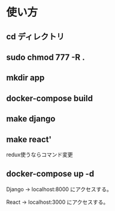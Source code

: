 # 使い方
## cd ディレクトリ
## sudo chmod 777 -R .
## mkdir app
## docker-compose build
## make django
## make react'
redux使うならコマンド変更
## docker-compose up -d

Django -> localhost:8000 にアクセスする。

React -> localhost:3000 にアクセスする。
